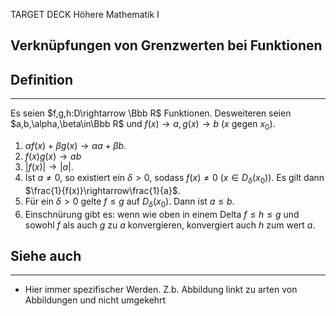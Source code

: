 
TARGET DECK
Höhere Mathematik I

Verknüpfungen von Grenzwerten bei Funktionen
--
## Definition
***
Es seien $f,g,h:D\rightarrow \Bbb R$ Funktionen. Desweiteren seien $a,b,\alpha,\beta\in\Bbb R$ und $f(x)\rightarrow a,g(x)\rightarrow b$ ($x$ gegen $x_0$).
1. $\alpha f(x)+\beta g(x)\rightarrow \alpha a + \beta b$.
2. $f(x)g(x)\rightarrow ab$
3. $\left|f(x)\right|\rightarrow|a|$.
4. Ist $a\not=0$, so existiert ein $\delta>0$, sodass $f(x)\not=0\ (x\in D_\delta(x_0))$. Es gilt dann $\frac{1}{f(x)}\rightarrow\frac{1}{a}$.
5. Für ein $\delta>0$ gelte $f\le g$ auf $D_\delta(x_0)$. Dann ist $a\le b$.
6. Einschnürung gibt es: wenn wie oben in einem Delta $f\le h \le g$ und sowohl $f$ als auch $g$ zu $a$ konvergieren, konvergiert auch $h$ zum wert $a$.
## Siehe auch
***
* Hier immer spezifischer Werden. Z.b. Abbildung linkt zu arten von Abbildungen und nicht umgekehrt